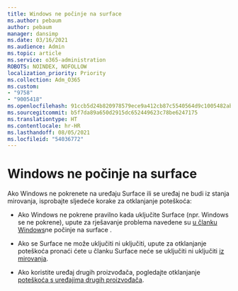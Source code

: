 ```yaml
---
title: Windows ne počinje na surface
ms.author: pebaum
author: pebaum
manager: dansimp
ms.date: 03/16/2021
ms.audience: Admin
ms.topic: article
ms.service: o365-administration
ROBOTS: NOINDEX, NOFOLLOW
localization_priority: Priority
ms.collection: Adm_O365
ms.custom:
- "9758"
- "9005418"
ms.openlocfilehash: 91ccb5d24b820978579ece9a412cb87c5540564d9c1005482ab928b53a0c1a10
ms.sourcegitcommit: b5f7da89a650d2915dc652449623c78be6247175
ms.translationtype: HT
ms.contentlocale: hr-HR
ms.lasthandoff: 08/05/2021
ms.locfileid: "54036772"
---
```

# <a name="windows-doesnt-start-on-surface"></a>Windows ne počinje na surface

Ako Windows ne pokrenete na uređaju Surface ili se uređaj ne budi iz stanja mirovanja, isprobajte sljedeće korake za otklanjanje poteškoća:

- Ako Windows ne pokrene pravilno kada uključite Surface (npr. Windows se ne pokrene), upute za rješavanje problema navedene su [u članku Windows](https://support.microsoft.com/surface/windows-doesn-t-start-on-surface-3dd47ea1-472a-4514-c8e1-ff81bd72be5c)ne počinje na surface .

- Ako se Surface ne može uključiti ni uključiti, upute za otklanjanje poteškoća pronaći ćete u članku Surface neće se uključiti ni uključiti [iz mirovanja](https://support.microsoft.com/surface/surface-won-t-turn-on-or-wake-from-sleep-1e181652-3db8-5ca1-9649-7390fafb102a).

- Ako koristite uređaj drugih proizvođača, pogledajte otklanjanje [poteškoća s uređajima drugih proizvođača](https://support.microsoft.com/topic/b6f3408d-dac9-43e2-82f6-e620ca783636).

